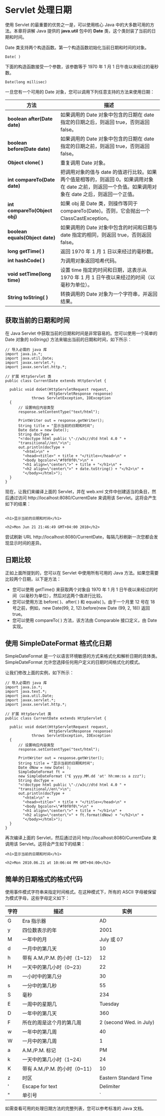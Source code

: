 
# Servlet 处理日期

使用 Servlet 的最重要的优势之一是，可以使用核心 Java 中的大多数可用的方法。本章将讲解 Java 提供的 **java.util** 包中的 **Date** 类，这个类封装了当前的日期和时间。

Date 类支持两个构造函数。第一个构造函数初始化当前日期和时间的对象。

```
Date( )

```

下面的构造函数接受一个参数，该参数等于 1970 年 1 月 1 日午夜以来经过的毫秒数。

```
Date(long millisec)

```

一旦您有一个可用的 Date 对象，您可以调用下列任意支持的方法来使用日期：

| 方法 | 描述 |
| --- | --- |
| **boolean after(Date date)** | 如果调用的 Date 对象中包含的日期在 date 指定的日期之后，则返回 true，否则返回 false。 |
| **boolean before(Date date)** | 如果调用的 Date 对象中包含的日期在 date 指定的日期之前，则返回 true，否则返回 false。 |
| **Object clone( )** | 重复调用 Date 对象。 |
| **int compareTo(Date date)** | 把调用对象的值与 date 的值进行比较。如果两个值是相等的，则返回 0。如果调用对象在 date 之前，则返回一个负值。如果调用对象在 date 之后，则返回一个正值。 |
| **int compareTo(Object obj)** | 如果 obj 是 Date 类，则操作等同于 compareTo(Date)。否则，它会抛出一个 ClassCastException。 |
| **boolean equals(Object date)** | 如果调用的 Date 对象中包含的时间和日期与 date 指定的相同，则返回 true，否则返回 false。 |
| **long getTime( )** | 返回 1970 年 1 月 1 日以来经过的毫秒数。 |
| **int hashCode( )** | 为调用对象返回哈希代码。 |
| **void setTime(long time)** | 设置 time 指定的时间和日期，这表示从 1970 年 1 月 1 日午夜以来经过的时间（以毫秒为单位）。 |
| **String toString( )** | 转换调用的 Date 对象为一个字符串，并返回结果。 |

## 获取当前的日期和时间

在 Java Servlet 中获取当前的日期和时间是非常容易的。您可以使用一个简单的 Date 对象的 _toString()_ 方法来输出当前的日期和时间，如下所示：

```
// 导入必需的 java 库
import java.io.*;
import java.util.Date;
import javax.servlet.*;
import javax.servlet.http.*;

// 扩展 HttpServlet 类
public class CurrentDate extends HttpServlet {

  public void doGet(HttpServletRequest request,
                    HttpServletResponse response)
            throws ServletException, IOException
  {
      // 设置响应内容类型
      response.setContentType("text/html");

      PrintWriter out = response.getWriter();
      String title = "显示当前的日期和时间";
      Date date = new Date();
      String docType =
      "<!doctype html public \"-//w3c//dtd html 4.0 " +
      "transitional//en\">\n";
      out.println(docType +
        "<html>\n" +
        "<head><title>" + title + "</title></head>\n" +
        "<body bgcolor=\"#f0f0f0\">\n" +
        "<h1 align=\"center\">" + title + "</h1>\n" +
        "<h2 align=\"center\">" + date.toString() + "</h2>\n" +
        "</body></html>");
  }
}

```

现在，让我们来编译上面的 Servlet，并在 web.xml 文件中创建适当的条目，然后通过访问 http://localhost:8080/CurrentDate 来调用该 Servlet。这将会产生如下的结果：

```

<h1>显示当前的日期和时间</h1>

<h2>Mon Jun 21 21:46:49 GMT+04:00 2010</h2>

```

尝试刷新 URL http://localhost:8080/CurrentDate，每隔几秒刷新一次您都会发现显示时间的差异。

## 日期比较

正如上面所提到的，您可以在 Servlet 中使用所有可用的 Java 方法。如果您需要比较两个日期，以下是方法：

*   您可以使用 getTime() 来获取两个对象自 1970 年 1 月 1 日午夜以来经过的时间（以毫秒为单位），然后对这两个值进行比较。
*   您可以使用方法 before( )、after( ) 和 equals( )。由于一个月里 12 号在 18 号之前，例如，new Date(99, 2, 12).before(new Date (99, 2, 18)) 返回 true。
*   您可以使用 compareTo( ) 方法，该方法由 Comparable 接口定义，由 Date 实现。

## 使用 SimpleDateFormat 格式化日期

SimpleDateFormat 是一个以语言环境敏感的方式来格式化和解析日期的具体类。 SimpleDateFormat 允许您选择任何用户定义的日期时间格式化的模式。

让我们修改上面的实例，如下所示：

```
// 导入必需的 java 库
import java.io.*;
import java.text.*;
import java.util.Date;
import javax.servlet.*;
import javax.servlet.http.*;

// 扩展 HttpServlet 类
public class CurrentDate extends HttpServlet {

  public void doGet(HttpServletRequest request,
                    HttpServletResponse response)
            throws ServletException, IOException
  {
      // 设置响应内容类型
      response.setContentType("text/html");

      PrintWriter out = response.getWriter();
      String title = "显示当前的日期和时间";
      Date dNow = new Date( );
      SimpleDateFormat ft =
      new SimpleDateFormat ("E yyyy.MM.dd 'at' hh:mm:ss a zzz");
      String docType =
      "<!doctype html public \"-//w3c//dtd html 4.0 " +
      "transitional//en\">\n";
      out.println(docType +
        "<html>\n" +
        "<head><title>" + title + "</title></head>\n" +
        "<body bgcolor=\"#f0f0f0\">\n" +
        "<h1 align=\"center\">" + title + "</h1>\n" +
        "<h2 align=\"center\">" + ft.format(dNow) + "</h2>\n" +
        "</body></html>");
  }
}

```

再次编译上面的 Servlet，然后通过访问 http://localhost:8080/CurrentDate 来调用该 Servlet。这将会产生如下的结果：

```
<h1>显示当前的日期和时间</h1>

<h2>Mon 2010.06.21 at 10:06:44 PM GMT+04:00</h2>
```

## 简单的日期格式的格式代码

使用事件模式字符串来指定时间格式。在这种模式下，所有的 ASCII 字母被保留为模式字母，这些字母定义如下：

| 字符 | 描述 | 实例 |
| --- | --- | --- |
| G | Era 指示器 | AD |
| y | 四位数表示的年 | 2001 |
| M | 一年中的月 | July 或 07 |
| d | 一月中的第几天 | 10 |
| h | 带有 A.M./P.M. 的小时（1~12） | 12 |
| H | 一天中的第几小时（0~23） | 22 |
| m | 一小时中的第几分 | 30 |
| s | 一分中的第几秒 | 55 |
| S | 毫秒 | 234 |
| E | 一周中的星期几 | Tuesday |
| D | 一年中的第几天 | 360 |
| F | 所在的周是这个月的第几周 | 2 (second Wed. in July) |
| w | 一年中的第几周 | 40 |
| W | 一月中的第几周 | 1 |
| a | A.M./P.M. 标记 | PM |
| k | 一天中的第几小时（1~24） | 24 |
| K | 带有 A.M./P.M. 的小时（0~11） | 10 |
| z | 时区 | Eastern Standard Time |
| ' | Escape for text | Delimiter |
| " | 单引号 | ` |

如需查看可用的处理日期方法的完整列表，您可以参考标准的 Java 文档。
